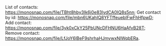 List of contacts: https://monosnap.com/file/TBht8hby3Ik6j0e83lydCA0IQ8s5nn;
Get contact by id: https://monosnap.com/file/mbn6UKahIQ8YFTffeuebIFwFhHfpwD;
Add contact: https://monosnap.com/file/3yk0xCkY25PbUNcDFHNU6HaAfvB28T;
Remove contact: https://monosnap.com/file/LfJoY6lBeF9shrhaHJmvwxNlWqbERa.
